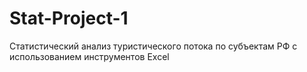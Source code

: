 # Stat-Project-1
Статистический анализ туристического потока по субъектам РФ с использованием инструментов Excel
